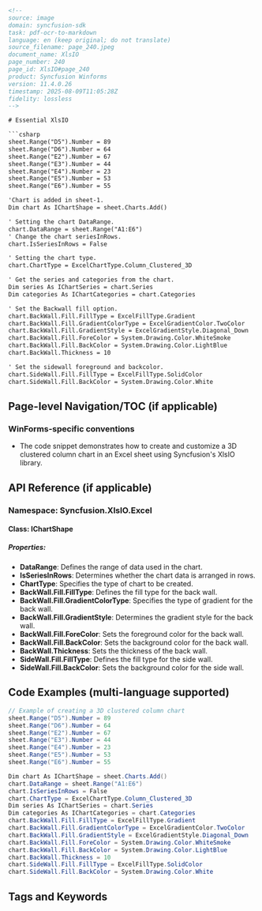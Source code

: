 ```html
<!-- 
source: image
domain: syncfusion-sdk
task: pdf-ocr-to-markdown
language: en (keep original; do not translate)
source_filename: page_240.jpeg
document_name: XlsIO
page_number: 240
page_id: XlsIO#page_240
product: Syncfusion Winforms
version: 11.4.0.26
timestamp: 2025-08-09T11:05:28Z
fidelity: lossless
-->

# Essential XlsIO

```csharp
sheet.Range("D5").Number = 89
sheet.Range("D6").Number = 64
sheet.Range("E2").Number = 67
sheet.Range("E3").Number = 44
sheet.Range("E4").Number = 23
sheet.Range("E5").Number = 53
sheet.Range("E6").Number = 55

'Chart is added in sheet-1.
Dim chart As IChartShape = sheet.Charts.Add()

' Setting the chart DataRange.
chart.DataRange = sheet.Range("A1:E6")
' Change the chart seriesInRows.
chart.IsSeriesInRows = False

' Setting the chart type.
chart.ChartType = ExcelChartType.Column_Clustered_3D

' Get the series and categories from the chart.
Dim series As IChartSeries = chart.Series
Dim categories As IChartCategories = chart.Categories

' Set the Backwall fill option.
chart.BackWall.Fill.FillType = ExcelFillType.Gradient
chart.BackWall.Fill.GradientColorType = ExcelGradientColor.TwoColor
chart.BackWall.Fill.GradientStyle = ExcelGradientStyle.Diagonal_Down
chart.BackWall.Fill.ForeColor = System.Drawing.Color.WhiteSmoke
chart.BackWall.Fill.BackColor = System.Drawing.Color.LightBlue
chart.BackWall.Thickness = 10

' Set the sidewall foreground and backcolor.
chart.SideWall.Fill.FillType = ExcelFillType.SolidColor
chart.SideWall.Fill.BackColor = System.Drawing.Color.White
```

## Page-level Navigation/TOC (if applicable)

### WinForms-specific conventions

- The code snippet demonstrates how to create and customize a 3D clustered column chart in an Excel sheet using Syncfusion's XlsIO library.

## API Reference (if applicable)

### Namespace: Syncfusion.XlsIO.Excel

#### Class: IChartShape

##### Properties:
- **DataRange**: Defines the range of data used in the chart.
- **IsSeriesInRows**: Determines whether the chart data is arranged in rows.
- **ChartType**: Specifies the type of chart to be created.
- **BackWall.Fill.FillType**: Defines the fill type for the back wall.
- **BackWall.Fill.GradientColorType**: Specifies the type of gradient for the back wall.
- **BackWall.Fill.GradientStyle**: Determines the gradient style for the back wall.
- **BackWall.Fill.ForeColor**: Sets the foreground color for the back wall.
- **BackWall.Fill.BackColor**: Sets the background color for the back wall.
- **BackWall.Thickness**: Sets the thickness of the back wall.
- **SideWall.Fill.FillType**: Defines the fill type for the side wall.
- **SideWall.Fill.BackColor**: Sets the background color for the side wall.

## Code Examples (multi-language supported)

```csharp
// Example of creating a 3D clustered column chart
sheet.Range("D5").Number = 89
sheet.Range("D6").Number = 64
sheet.Range("E2").Number = 67
sheet.Range("E3").Number = 44
sheet.Range("E4").Number = 23
sheet.Range("E5").Number = 53
sheet.Range("E6").Number = 55

Dim chart As IChartShape = sheet.Charts.Add()
chart.DataRange = sheet.Range("A1:E6")
chart.IsSeriesInRows = False
chart.ChartType = ExcelChartType.Column_Clustered_3D
Dim series As IChartSeries = chart.Series
Dim categories As IChartCategories = chart.Categories
chart.BackWall.Fill.FillType = ExcelFillType.Gradient
chart.BackWall.Fill.GradientColorType = ExcelGradientColor.TwoColor
chart.BackWall.Fill.GradientStyle = ExcelGradientStyle.Diagonal_Down
chart.BackWall.Fill.ForeColor = System.Drawing.Color.WhiteSmoke
chart.BackWall.Fill.BackColor = System.Drawing.Color.LightBlue
chart.BackWall.Thickness = 10
chart.SideWall.Fill.FillType = ExcelFillType.SolidColor
chart.SideWall.Fill.BackColor = System.Drawing.Color.White
```

## Tags and Keywords

<!-- tags: [Syncfusion, XlsIO, WinForms, Chart, 3D, Column, Gradient, Fill, Backwall, SideWall] keywords: [ExcelChartType, IChartShape, DataRange, IsSeriesInRows, BackWall, SideWall, FillType, GradientColorType, GradientStyle, ForeColor, BackColor, Thickness] -->
```